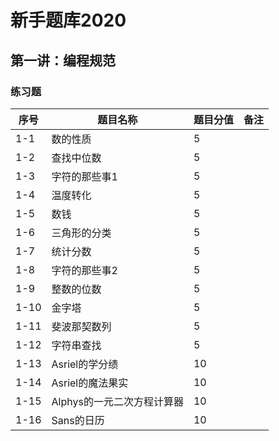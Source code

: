 # 新手题库2020

## 第一讲：编程规范

### 练习题

| 序号 | 题目名称                   | 题目分值 | 备注 |
| ---- | -------------------------- | -------- | ---- |
| 1-1  | 数的性质                   | 5        |      |
| 1-2  | 查找中位数                 | 5        |      |
| 1-3  | 字符的那些事1              | 5        |      |
| 1-4  | 温度转化                   | 5        |      |
| 1-5  | 数钱                       | 5        |      |
| 1-6  | 三角形的分类               | 5        |      |
| 1-7  | 统计分数                   | 5        |      |
| 1-8  | 字符的那些事2              | 5        |      |
| 1-9  | 整数的位数                 | 5        |      |
| 1-10 | 金字塔                     | 5        |      |
| 1-11 | 斐波那契数列               | 5        |      |
| 1-12 | 字符串查找                 | 5        |      |
| 1-13 | Asriel的学分绩             | 10       |      |
| 1-14 | Asriel的魔法果实           | 10       |      |
| 1-15 | Alphys的一元二次方程计算器 | 10       |      |
| 1-16 | Sans的日历                 | 10       |      |

